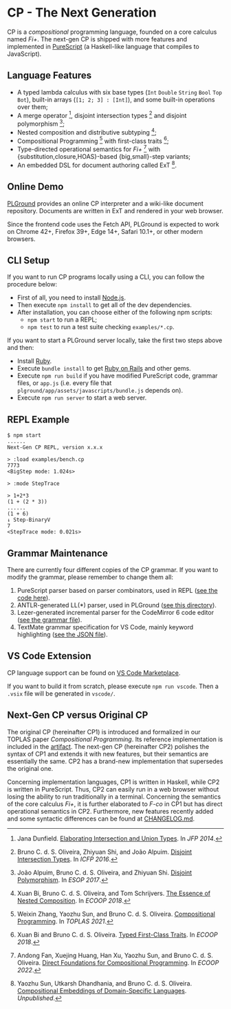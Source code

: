# CP - The Next Generation

CP is a *compositional* programming language, founded on a core calculus named *Fi+*. The next-gen CP is shipped with more features and implemented in [PureScript](https://www.purescript.org) (a Haskell-like language that compiles to JavaScript).

## Language Features

- A typed lambda calculus with six base types (`Int` `Double` `String` `Bool` `Top` `Bot`), built-in arrays (`[1; 2; 3] : [Int]`), and some built-in operations over them;
- A merge operator [^Merge], disjoint intersection types [^λi] and disjoint polymorphism [^Fi];
- Nested composition and distributive subtyping [^NeColus];
- Compositional Programming [^CP] with first-class traits [^SEDEL];
- Type-directed operational semantics for *Fi+* [^Fi+] with {substitution,closure,HOAS}-based {big,small}-step variants;
- An embedded DSL for document authoring called ExT [^ExT].

[^Merge]: Jana Dunfield. [Elaborating Intersection and Union Types](https://research.cs.queensu.ca/home/jana/papers/intcomp-jfp/Dunfield14_elaboration.pdf). In *JFP 2014*.  
[^λi]: Bruno C. d. S. Oliveira, Zhiyuan Shi, and João Alpuim. [Disjoint Intersection Types](https://i.cs.hku.hk/~bruno/papers/icfp2016.pdf). In *ICFP 2016*.  
[^Fi]: João Alpuim, Bruno C. d. S. Oliveira, and Zhiyuan Shi. [Disjoint Polymorphism](https://i.cs.hku.hk/~bruno/papers/ESOP2017.pdf). In *ESOP 2017*.  
[^SEDEL]: Xuan Bi and Bruno C. d. S. Oliveira. [Typed First-Class Traits](https://i.cs.hku.hk/~bruno/papers/traits.pdf). In *ECOOP 2018*.  
[^NeColus]: Xuan Bi, Bruno C. d. S. Oliveira, and Tom Schrijvers. [The Essence of Nested Composition](https://i.cs.hku.hk/~bruno/papers/nested.pdf). In *ECOOP 2018*.  
[^CP]: Weixin Zhang, Yaozhu Sun, and Bruno C. d. S. Oliveira. [Compositional Programming](https://i.cs.hku.hk/~bruno/papers/toplas2021.pdf). In *TOPLAS 2021*.  
[^Fi+]: Andong Fan, Xuejing Huang, Han Xu, Yaozhu Sun, and Bruno C. d. S. Oliveira. [Direct Foundations for Compositional Programming](https://andongfan.com/ecoop22-preprint.pdf). In *ECOOP 2022*.  
[^ExT]: Yaozhu Sun, Utkarsh Dhandhania, and Bruno C. d. S. Oliveira. [Compositional Embeddings of Domain-Specific Languages](https://yzsun.me/attachments/CEDSL-draft.pdf). *Unpublished*.  

## Online Demo

[PLGround](https://plground.org) provides an online CP interpreter and a wiki-like document repository. Documents are written in ExT and rendered in your web browser.

Since the frontend code uses the Fetch API, PLGround is expected to work on Chrome 42+, Firefox 39+, Edge 14+, Safari 10.1+, or other modern browsers.

## CLI Setup

If you want to run CP programs locally using a CLI, you can follow the procedure below:

- First of all, you need to install [Node.js](https://nodejs.org).
- Then execute `npm install` to get all of the dev dependencies.
- After installation, you can choose either of the following npm scripts:
  - `npm start` to run a REPL;
  - `npm test` to run a test suite checking `examples/*.cp`.

If you want to start a PLGround server locally, take the first two steps above and then:

- Install [Ruby](https://www.ruby-lang.org).
- Execute `bundle install` to get [Ruby on Rails](https://rubyonrails.org) and other gems.
- Execute `npm run build` if you have modified PureScript code, grammar files, or `app.js` (i.e. every file that `plground/app/assets/javascripts/bundle.js` depends on).
- Execute `npm run server` to start a web server.

## REPL Example

```
$ npm start
......
Next-Gen CP REPL, version x.x.x

> :load examples/bench.cp
7773
<BigStep mode: 1.024s>

> :mode StepTrace

> 1+2*3
(1 + (2 * 3))
......
(1 + 6)
↓ Step-BinaryV
7
<StepTrace mode: 0.021s>
```

## Grammar Maintenance

There are currently four different copies of the CP grammar. If you want to modify the grammar, please remember to change them all:

1. PureScript parser based on parser combinators, used in REPL ([see the code here](./src/CP/Parser.purs)).
2. ANTLR-generated LL(*) parser, used in PLGround ([see this directory](./antlr/)).
3. Lezer-generated incremental parser for the CodeMirror 6 code editor ([see the grammar file](./lezer.grammar)).
4. TextMate grammar specification for VS Code, mainly keyword highlighting ([see the JSON file](./vscode/CP.tmLanguage.json)).

## VS Code Extension

CP language support can be found on [VS Code Marketplace](https://marketplace.visualstudio.com/items?itemName=yzyzsun.cp-next).

If you want to build it from scratch, please execute `npm run vscode`. Then a `.vsix` file will be generated in `vscode/`.

## Next-Gen CP versus Original CP

The original CP (hereinafter CP1) is introduced and formalized in our TOPLAS paper *Compositional Programming*. Its reference implementation is included in the [artifact](https://github.com/wxzh/CP). The next-gen CP (hereinafter CP2) polishes the syntax of CP1 and extends it with new features, but their semantics are essentially the same. CP2 has a brand-new implementation that supersedes the original one.

Concerning implementation languages, CP1 is written in Haskell, while CP2 is written in PureScript. Thus, CP2 can easily run in a web browser without losing the ability to run traditionally in a terminal. Concerning the semantics of the core calculus *Fi+*, it is further elaborated to *F-co* in CP1 but has direct operational semantics in CP2. Furthermore, new features recently added and some syntactic differences can be found at [CHANGELOG.md](CHANGELOG.md).
